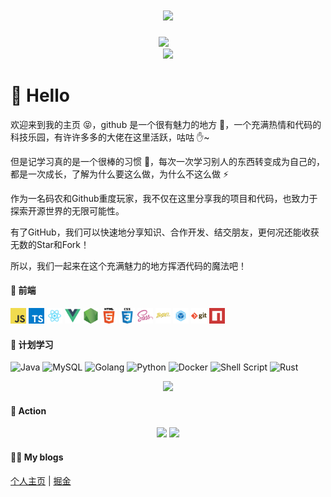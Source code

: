 <!-- 动态打字效果 -->
<h1 align="center">
  <a href="JavaScript:;">
    <img src="https://readme-typing-svg.herokuapp.com?color=%2336BCF7&lines=生活明朗，万物可爱.;console.log(%22Hello%EF%BC%8Cworld%22)">
  </a>
</h1>

<!-- 敲代码的图片 -->

<!-- 个人资料徽标 -->
<div align="center">
  <a href=""><img src="https://img.shields.io/badge/website-个人博客-blue"></a>&emsp;
<!-- 访客数统计徽标 -->

[comment]: <> (  <img src="https://visitor-badge.glitch.me/badge?page_id=wangbinze" />)
</div>

<!-- 贪吃蛇代码贡献图 -->
<div align="center"><img src="https://cdn.jsdelivr.net/gh/anzhiyu-c/anzhiyu-c/assets/github-contribution-grid-snake.svg" /></div>

# 🙋 Hello

欢迎来到我的主页 😝，github 是一个很有魅力的地方 🙌，一个充满热情和代码的科技乐园，有许许多多的大佬在这里活跃，咕咕 ✋~

但是记学习真的是一个很棒的习惯 💪，每次一次学习别人的东西转变成为自己的，都是一次成长，了解为什么要这么做，为什么不这么做 ⚡

作为一名码农和Github重度玩家，我不仅在这里分享我的项目和代码，也致力于探索开源世界的无限可能性。

有了GitHub，我们可以快速地分享知识、合作开发、结交朋友，更何况还能收获无数的Star和Fork！

所以，我们一起来在这个充满魅力的地方挥洒代码的魔法吧！

#### 💪 前端
  <code><img height="25" src="https://raw.githubusercontent.com/github/explore/80688e429a7d4ef2fca1e82350fe8e3517d3494d/topics/javascript/javascript.png"></code>
  <code><img height="25" src="https://raw.githubusercontent.com/github/explore/80688e429a7d4ef2fca1e82350fe8e3517d3494d/topics/typescript/typescript.png"></code>
  <code><img height="25" src="https://raw.githubusercontent.com/github/explore/80688e429a7d4ef2fca1e82350fe8e3517d3494d/topics/react/react.png"></code>
  <code><img height="25" src="https://raw.githubusercontent.com/github/explore/80688e429a7d4ef2fca1e82350fe8e3517d3494d/topics/vue/vue.png"></code>
  <code><img height="25" src="https://raw.githubusercontent.com/github/explore/80688e429a7d4ef2fca1e82350fe8e3517d3494d/topics/nodejs/nodejs.png"></code>
  <code><img height="25" src="https://raw.githubusercontent.com/github/explore/80688e429a7d4ef2fca1e82350fe8e3517d3494d/topics/html/html.png"></code>
  <code><img height="25" src="https://raw.githubusercontent.com/github/explore/80688e429a7d4ef2fca1e82350fe8e3517d3494d/topics/css/css.png"></code>
  <code><img height="25" src="https://raw.githubusercontent.com/github/explore/80688e429a7d4ef2fca1e82350fe8e3517d3494d/topics/sass/sass.png"></code>
  <code><img height="25" src="https://raw.githubusercontent.com/github/explore/cb39e2385dfcec8a661d01bfacff6b1e33bbaa9d/topics/babel/babel.png"></code>
  <code><img height="25" src="https://raw.githubusercontent.com/github/explore/80688e429a7d4ef2fca1e82350fe8e3517d3494d/topics/webpack/webpack.png"></code>
  <code><img height="25" src="https://raw.githubusercontent.com/github/explore/80688e429a7d4ef2fca1e82350fe8e3517d3494d/topics/git/git.png"></code>
  <code><img height="25" src="https://raw.githubusercontent.com/github/explore/80688e429a7d4ef2fca1e82350fe8e3517d3494d/topics/npm/npm.png"></code>
  
[comment]: <> (💪 正在学习:)

[comment]: <> (&emsp;&emsp;)

[comment]: <> (![HTML5]&#40;https://img.shields.io/badge/-HTML5-E34F26?style=flat-square&logo=html5&logoColor=white&#41;)
[comment]: <> (![CSS3]&#40;https://img.shields.io/badge/-CSS3-1572B6?style=flat-square&logo=css3&#41;)
[comment]: <> (![JavaScript]&#40;https://img.shields.io/badge/-JavaScript-oringe?style=flat-square&logo=javascript&#41;)
[comment]: <> (![TypeScript]&#40;https://img.shields.io/badge/typescript-%23007ACC.svg?style=flat-square&logo=typescript&logoColor=white&#41;)
[comment]: <> (![Vue]&#40;https://img.shields.io/badge/-Vue.js-3f745c?style=flat-square&logo=Vue.js&#41;)
[comment]: <> (![React]&#40;https://img.shields.io/badge/-React-07afd9?style=flat-square&logo=React&#41;)
[comment]: <> (![Nodejs]&#40;https://img.shields.io/badge/-Nodejs-c0ebd?style=flat-square&logo=Node.js&#41;)

#### 🧠 计划学习
![Java](https://img.shields.io/badge/-java-yellow?style=flat-square&logo=java)
![MySQL](https://img.shields.io/badge/mysql-%2300f.svg?style=flat-square&logo=mysql&logoColor=white)
![Golang](https://img.shields.io/badge/Go-Golang-brightgreen)
![Python](https://img.shields.io/badge/-Python-pink?style=flat-square&logo=Python)
![Docker](https://img.shields.io/badge/-Docker-FCC624?style=flat-square&logo=docker)
![Shell Script](https://img.shields.io/badge/shell_script-%4285F4.svg?style=style=flat-square&logo=gnu-bash&logoColor=white)
![Rust](https://img.shields.io/badge/Rust-2E67D3.svg?style=style=flat-square&logo=rust&logoColor=white)

<div align="center"><img src="https://cdn.cbd.int/anzhiyu-assets@1.0.11/image/common/github-info/personal-homepage-banner.jpg" /></div>

#### 🚀 Action

<!-- 连续提交代码天数记录 -->
<!-- GitHub数据统计 -->
<div align="center">
  <img height="137px" src="https://github-readme-stats.vercel.app/api?username=wangbinze&hide_title=true&hide_border=true&show_icons=trueline_height=21&text_color=000&icon_color=000&bg_color=0,ea6161,ffc64d,fffc4d,52fa5a&theme=graywhite" />
  <img height="137px" src="https://github-readme-stats.vercel.app/api/top-langs/?username=wangbinze&hide_title=true&hide_border=true&layout=compact&langs_count=6&text_color=000&icon_color=fff&bg_color=0,52fa5a,4dfcff,c64dff&theme=graywhite" />
</div>

#### ✍🏻 My blogs

[个人主页](https://wangbinze.github.io/) | [掘金](https://juejin.cn/user/817692381816686)

